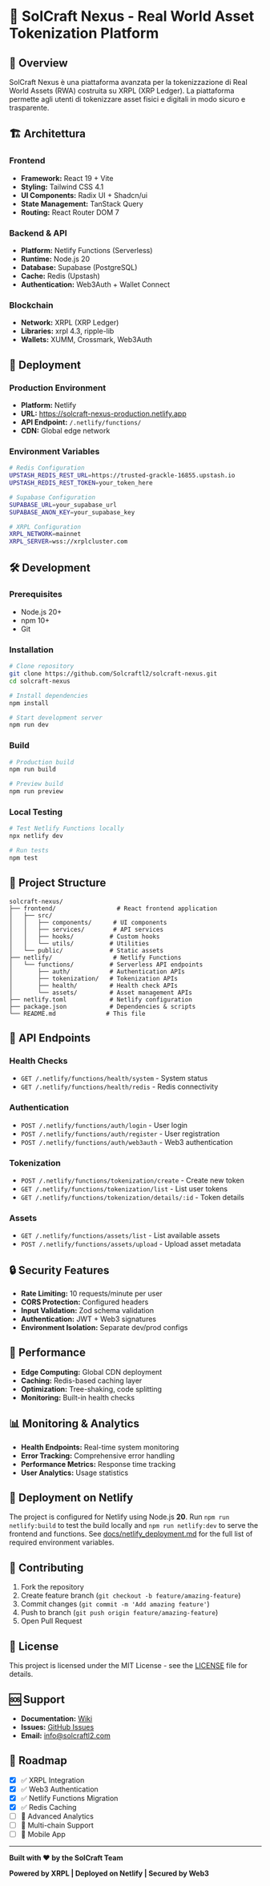 # 🚀 SolCraft Nexus - Real World Asset Tokenization Platform

## 🌟 Overview

SolCraft Nexus è una piattaforma avanzata per la tokenizzazione di Real World Assets (RWA) costruita su XRPL (XRP Ledger). La piattaforma permette agli utenti di tokenizzare asset fisici e digitali in modo sicuro e trasparente.

## 🏗️ Architettura

### **Frontend**
- **Framework:** React 19 + Vite
- **Styling:** Tailwind CSS 4.1
- **UI Components:** Radix UI + Shadcn/ui
- **State Management:** TanStack Query
- **Routing:** React Router DOM 7

### **Backend & API**
- **Platform:** Netlify Functions (Serverless)
- **Runtime:** Node.js 20
- **Database:** Supabase (PostgreSQL)
- **Cache:** Redis (Upstash)
- **Authentication:** Web3Auth + Wallet Connect

### **Blockchain**
- **Network:** XRPL (XRP Ledger)
- **Libraries:** xrpl 4.3, ripple-lib
- **Wallets:** XUMM, Crossmark, Web3Auth

## 🚀 Deployment

### **Production Environment**
- **Platform:** Netlify
- **URL:** https://solcraft-nexus-production.netlify.app
- **API Endpoint:** `/.netlify/functions/`
- **CDN:** Global edge network

### **Environment Variables**
```bash
# Redis Configuration
UPSTASH_REDIS_REST_URL=https://trusted-grackle-16855.upstash.io
UPSTASH_REDIS_REST_TOKEN=your_token_here

# Supabase Configuration  
SUPABASE_URL=your_supabase_url
SUPABASE_ANON_KEY=your_supabase_key

# XRPL Configuration
XRPL_NETWORK=mainnet
XRPL_SERVER=wss://xrplcluster.com
```

## 🛠️ Development

### **Prerequisites**
- Node.js 20+
- npm 10+
- Git

### **Installation**
```bash
# Clone repository
git clone https://github.com/Solcraftl2/solcraft-nexus.git
cd solcraft-nexus

# Install dependencies
npm install

# Start development server
npm run dev
```

### **Build**
```bash
# Production build
npm run build

# Preview build
npm run preview
```

### **Local Testing**
```bash
# Test Netlify Functions locally
npx netlify dev

# Run tests
npm test
```

## 📁 Project Structure

```
solcraft-nexus/
├── frontend/                 # React frontend application
│   ├── src/
│   │   ├── components/      # UI components
│   │   ├── services/        # API services
│   │   ├── hooks/          # Custom hooks
│   │   └── utils/          # Utilities
│   └── public/             # Static assets
├── netlify/                 # Netlify Functions
│   └── functions/          # Serverless API endpoints
│       ├── auth/           # Authentication APIs
│       ├── tokenization/   # Tokenization APIs
│       ├── health/         # Health check APIs
│       └── assets/         # Asset management APIs
├── netlify.toml            # Netlify configuration
├── package.json            # Dependencies & scripts
└── README.md              # This file
```

## 🔧 API Endpoints

### **Health Checks**
- `GET /.netlify/functions/health/system` - System status
- `GET /.netlify/functions/health/redis` - Redis connectivity

### **Authentication**
- `POST /.netlify/functions/auth/login` - User login
- `POST /.netlify/functions/auth/register` - User registration
- `POST /.netlify/functions/auth/web3auth` - Web3 authentication

### **Tokenization**
- `POST /.netlify/functions/tokenization/create` - Create new token
- `GET /.netlify/functions/tokenization/list` - List user tokens
- `GET /.netlify/functions/tokenization/details/:id` - Token details

### **Assets**
- `GET /.netlify/functions/assets/list` - List available assets
- `POST /.netlify/functions/assets/upload` - Upload asset metadata

## 🔒 Security Features

- **Rate Limiting:** 10 requests/minute per user
- **CORS Protection:** Configured headers
- **Input Validation:** Zod schema validation
- **Authentication:** JWT + Web3 signatures
- **Environment Isolation:** Separate dev/prod configs

## 🚀 Performance

- **Edge Computing:** Global CDN deployment
- **Caching:** Redis-based caching layer
- **Optimization:** Tree-shaking, code splitting
- **Monitoring:** Built-in health checks

## 📊 Monitoring & Analytics

- **Health Endpoints:** Real-time system monitoring
- **Error Tracking:** Comprehensive error handling
- **Performance Metrics:** Response time tracking
- **User Analytics:** Usage statistics

## 🚀 Deployment on Netlify

The project is configured for Netlify using Node.js **20**. Run `npm run netlify:build` to test the build locally and `npm run netlify:dev` to serve the frontend and functions. See [docs/netlify_deployment.md](docs/netlify_deployment.md) for the full list of required environment variables.

## 🤝 Contributing

1. Fork the repository
2. Create feature branch (`git checkout -b feature/amazing-feature`)
3. Commit changes (`git commit -m 'Add amazing feature'`)
4. Push to branch (`git push origin feature/amazing-feature`)
5. Open Pull Request

## 📄 License

This project is licensed under the MIT License - see the [LICENSE](LICENSE) file for details.

## 🆘 Support

- **Documentation:** [Wiki](https://github.com/Solcraftl2/solcraft-nexus/wiki)
- **Issues:** [GitHub Issues](https://github.com/Solcraftl2/solcraft-nexus/issues)
- **Email:** info@solcraftl2.com

## 🎯 Roadmap

- [x] ✅ XRPL Integration
- [x] ✅ Web3 Authentication
- [x] ✅ Netlify Functions Migration
- [x] ✅ Redis Caching
- [ ] 🔄 Advanced Analytics
- [ ] 🔄 Multi-chain Support
- [ ] 🔄 Mobile App

---

**Built with ❤️ by the SolCraft Team**

**Powered by XRPL | Deployed on Netlify | Secured by Web3**

